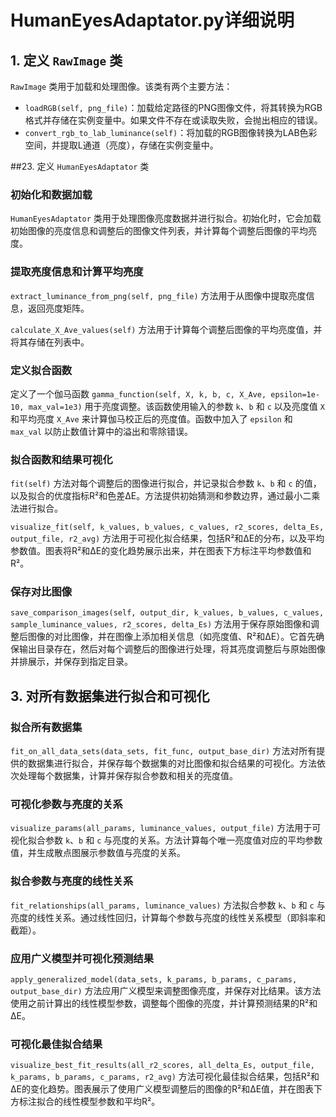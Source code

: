# HumanEyesAdaptator.py详细说明

## 1. 定义 `RawImage` 类

`RawImage` 类用于加载和处理图像。该类有两个主要方法：

- `loadRGB(self, png_file)`：加载给定路径的PNG图像文件，将其转换为RGB格式并存储在实例变量中。如果文件不存在或读取失败，会抛出相应的错误。
- `convert_rgb_to_lab_luminance(self)`：将加载的RGB图像转换为LAB色彩空间，并提取L通道（亮度），存储在实例变量中。

##23. 定义 `HumanEyesAdaptator` 类

### 初始化和数据加载

`HumanEyesAdaptator` 类用于处理图像亮度数据并进行拟合。初始化时，它会加载初始图像的亮度信息和调整后的图像文件列表，并计算每个调整后图像的平均亮度。

### 提取亮度信息和计算平均亮度

`extract_luminance_from_png(self, png_file)` 方法用于从图像中提取亮度信息，返回亮度矩阵。

`calculate_X_Ave_values(self)` 方法用于计算每个调整后图像的平均亮度值，并将其存储在列表中。

### 定义拟合函数

定义了一个伽马函数 `gamma_function(self, X, k, b, c, X_Ave, epsilon=1e-10, max_val=1e3)` 用于亮度调整。该函数使用输入的参数 `k`、`b` 和 `c` 以及亮度值 `X` 和平均亮度 `X_Ave` 来计算伽马校正后的亮度值。函数中加入了 `epsilon` 和 `max_val` 以防止数值计算中的溢出和零除错误。

### 拟合函数和结果可视化

`fit(self)` 方法对每个调整后的图像进行拟合，并记录拟合参数 `k`、`b` 和 `c` 的值，以及拟合的优度指标R²和色差ΔE。方法提供初始猜测和参数边界，通过最小二乘法进行拟合。

`visualize_fit(self, k_values, b_values, c_values, r2_scores, delta_Es, output_file, r2_avg)` 方法用于可视化拟合结果，包括R²和ΔE的分布，以及平均参数值。图表将R²和ΔE的变化趋势展示出来，并在图表下方标注平均参数值和R²。

### 保存对比图像

`save_comparison_images(self, output_dir, k_values, b_values, c_values, sample_luminance_values, r2_scores, delta_Es)` 方法用于保存原始图像和调整后图像的对比图像，并在图像上添加相关信息（如亮度值、R²和ΔE）。它首先确保输出目录存在，然后对每个调整后的图像进行处理，将其亮度调整后与原始图像并排展示，并保存到指定目录。

## 3. 对所有数据集进行拟合和可视化

### 拟合所有数据集

`fit_on_all_data_sets(data_sets, fit_func, output_base_dir)` 方法对所有提供的数据集进行拟合，并保存每个数据集的对比图像和拟合结果的可视化。方法依次处理每个数据集，计算并保存拟合参数和相关的亮度值。

### 可视化参数与亮度的关系

`visualize_params(all_params, luminance_values, output_file)` 方法用于可视化拟合参数 `k`、`b` 和 `c` 与亮度的关系。方法计算每个唯一亮度值对应的平均参数值，并生成散点图展示参数值与亮度的关系。

### 拟合参数与亮度的线性关系

`fit_relationships(all_params, luminance_values)` 方法拟合参数 `k`、`b` 和 `c` 与亮度的线性关系。通过线性回归，计算每个参数与亮度的线性关系模型（即斜率和截距）。

### 应用广义模型并可视化预测结果

`apply_generalized_model(data_sets, k_params, b_params, c_params, output_base_dir)` 方法应用广义模型来调整图像亮度，并保存对比结果。该方法使用之前计算出的线性模型参数，调整每个图像的亮度，并计算预测结果的R²和ΔE。

### 可视化最佳拟合结果

`visualize_best_fit_results(all_r2_scores, all_delta_Es, output_file, k_params, b_params, c_params, r2_avg)` 方法可视化最佳拟合结果，包括R²和ΔE的变化趋势。图表展示了使用广义模型调整后的图像的R²和ΔE值，并在图表下方标注拟合的线性模型参数和平均R²。
